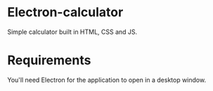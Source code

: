 # Electron-calculator
Simple calculator built in HTML, CSS and JS.
# Requirements
You'll need Electron for the application to open in a desktop window.
